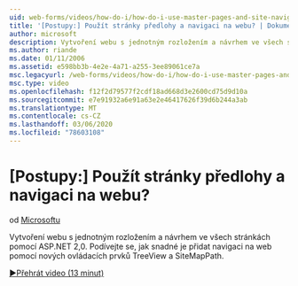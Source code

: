 ```yaml
---
uid: web-forms/videos/how-do-i/how-do-i-use-master-pages-and-site-navigation
title: '[Postupy:] Použít stránky předlohy a navigaci na webu? | Dokumenty Microsoft'
author: microsoft
description: Vytvoření webu s jednotným rozložením a návrhem ve všech stránkách pomocí ASP.NET 2,0. Podívejte se, jak snadné je přidat navigaci na web...
ms.author: riande
ms.date: 01/11/2006
ms.assetid: e598bb3b-4e2e-4a71-a255-3ee89061ce7a
msc.legacyurl: /web-forms/videos/how-do-i/how-do-i-use-master-pages-and-site-navigation
msc.type: video
ms.openlocfilehash: f12f2d79577f2cdf18ad668d3e2600cd75d9d10a
ms.sourcegitcommit: e7e91932a6e91a63e2e46417626f39d6b244a3ab
ms.translationtype: MT
ms.contentlocale: cs-CZ
ms.lasthandoff: 03/06/2020
ms.locfileid: "78603108"
---
```

# <a name="how-do-i-use-master-pages-and-site-navigation"></a>[Postupy:] Použít stránky předlohy a navigaci na webu?

od [Microsoftu](https://github.com/microsoft)

Vytvoření webu s jednotným rozložením a návrhem ve všech stránkách pomocí ASP.NET 2,0. Podívejte se, jak snadné je přidat navigaci na web pomocí nových ovládacích prvků TreeView a SiteMapPath.

[&#9654;Přehrát video (13 minut)](https://channel9.msdn.com/Blogs/ASP-NET-Site-Videos/how-do-i-use-master-pages-and-site-navigation)
